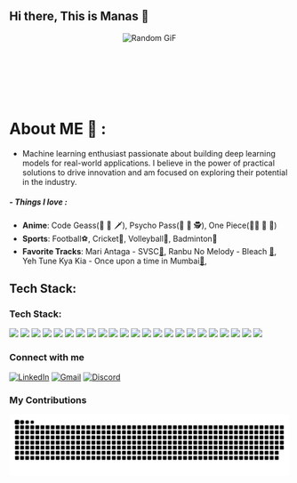 ## Hi there, This is Manas 👋



<p align="center">
  <img height="200" src="https://github-readme-utils.vercel.app/api/gif/anime" alt="Random GiF">
</p>
<!--
**stalker0418/stalker0418** is a ✨ _special_ ✨ repository because its `README.md` (this file) appears on your GitHub profile.

Here are some ideas to get you started:

- 🔭 I’m currently working on ...
- 🌱 I’m currently learning ...
- 👯 I’m looking to collaborate on ...
- 🤔 I’m looking for help with ...
- 💬 Ask me about ...
- 📫 How to reach me: ...
- 😄 Pronouns: ...
- ⚡ Fun fact: ...
-->

<!-- <img src="https://user-images.githubusercontent.com/74038190/212750672-2f3f2b50-c84f-4ed8-a60a-849ae69ff9df.gif" width="500"> -->



 
<br><br>
</br>
</br>
</br>


# About ME 💬 :
- Machine learning enthusiast passionate about building deep learning models for real-world applications. I believe in the power of practical solutions to drive innovation and am focused on exploring their potential in the industry.

##### - Things I love :
- **Anime**: Code Geass(🤴 🤖 🗡️), Psycho Pass(🧠 🔫 🕵️), One Piece(🏴‍☠️ 🌊 🍖)
- **Sports**: Football⚽, Cricket🏏, Volleyball🏐, Badminton🏸
- **Favorite Tracks**: Mari Antaga - SVSC[🔗](https://www.youtube.com/watch?v=ZwGPx75hVLk), 
                   Ranbu No Melody - Bleach [🔗](https://www.youtube.com/watch?v=5emM3JGI5JA), 
                   Yeh Tune Kya Kia - Once upon a time in Mumbai[🔗](https://www.youtube.com/watch?v=w9Qo6p4XsXE), 




## Tech Stack:
<h3>Tech Stack:</h3>
<p>
<img src="https://img.shields.io/badge/C++-00599C?style=for-the-badge&logo=c%2B%2B&logoColor=white" /> 
<img src="https://img.shields.io/badge/python-3670A0?style=for-the-badge&logo=python&logoColor=ffdd54" />
<img src="https://img.shields.io/badge/Java-ED8B00?style=for-the-badge&logo=java&logoColor=white" />
<img src="https://img.shields.io/badge/Javascript-F7DF1E?style=for-the-badge&logo=javascript&logoColor=323330" />
<img src="https://img.shields.io/badge/React-23272f?style=for-the-badge&logo=react&logoColor=61DBFB" />
<img src="https://img.shields.io/badge/C%23-239120?style=for-the-badge&logo=c-sharp&logoColor=white" />
<img src="https://img.shields.io/badge/R-276DC3?style=for-the-badge&logo=r&logoColor=white" />
<img src="https://img.shields.io/badge/MongoDB-589636?style=for-the-badge&logo=mongodb&logoColor=white" />
<img src="https://img.shields.io/badge/PostgreSQL-336791?style=for-the-badge&logo=postgresql&logoColor=white" /> 
<img src="https://img.shields.io/badge/MySQL-00758F?style=for-the-badge&logo=mysql&logoColor=F29111" />
<img src="https://img.shields.io/badge/Node.js-3C873A?style=for-the-badge&logo=nodedotjs&logoColor=303030" />
<img src="https://img.shields.io/badge/Express-212427?style=for-the-badge&logo=express&logoColor=white" />
<img src="https://img.shields.io/badge/HTML5-F06529?style=for-the-badge&logo=html5&logoColor=white" />
<img src="https://img.shields.io/badge/CSS3-2965F1?style=for-the-badge&logo=css3&logoColor=white" />
<img src="https://img.shields.io/badge/Visual%20Studio-5C2D91?style=for-the-badge&logo=visual%20studio&logoColor=white" />
<img src="https://img.shields.io/badge/Jupyter-F37626?style=for-the-badge&logo=jupyter&logoColor=white" />
<img src="https://img.shields.io/badge/Docker-2496ED?style=for-the-badge&logo=docker&logoColor=white" />
<img src="https://img.shields.io/badge/Google%20Cloud-4285F4?style=for-the-badge&logo=google-cloud&logoColor=white" />
<img src="https://img.shields.io/badge/Amazon%20AWS-232F3E?style=for-the-badge&logo=amazon-aws&logoColor=white" />
<img src="https://img.shields.io/badge/Microsoft%20Azure-0078D4?style=for-the-badge&logo=microsoft-azure&logoColor=white" />
<img src="https://img.shields.io/badge/Snowflake-29B5E8?style=for-the-badge&logo=snowflake&logoColor=white" />
<img src="https://img.shields.io/badge/OpenAI-412991?style=for-the-badge&logo=openai&logoColor=white" />
<img src="https://img.shields.io/badge/LangChain-006B8A?style=for-the-badge&logo=langchain&logoColor=white" />


</p>


### Connect with me
[![LinkedIn](https://img.shields.io/badge/LinkedIn-0077B5?style=for-the-badge&logo=linkedin&logoColor=white)](https://www.linkedin.com/in/manas-sanjay/) [![Gmail](https://img.shields.io/badge/Gmail-D14836?style=for-the-badge&logo=gmail&logoColor=white)](mailto:pakalapati.sanjay@gmail.com) [![Discord](https://img.shields.io/badge/Discord-5865F2?style=for-the-badge&logo=discord&logoColor=white)](https://discordapp.com/users/730923270559367240)


 ### My Contributions
![Snake animation](https://github.com/stalker0418/stalker0418/blob/output/github-contribution-grid-snake-dark.svg)

